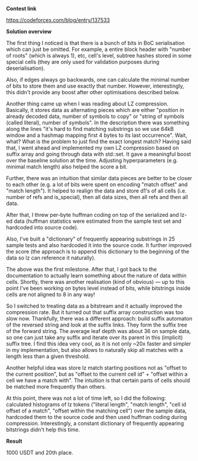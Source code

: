 **Contest link**

https://codeforces.com/blog/entry/137533

**Solution overview**

The first thing I noticed is that there is a bunch of bits in BoC serialisation which can just be omitted. For example, a entire block header with "number of roots" (which is always 1), etc, cell's level, subtree hashes stored in some special cells (they are only used for validation purposes during deserialisation).

Also, if edges always go backwards, one can calculate the minimal number of bits to store them and use exactly that number. However, interestingly, this didn't provide any boost after other optimisations described below.

Another thing came up when I was reading about LZ compression. Basically, it stores data as alternating pieces which are either "position in already decoded data, number of symbols to copy" or "string of symbols (called literal), number of symbols". In the description there was something along the lines "it's hard to find matching substrings so we use 64kB window and a hashmap mapping first 4 bytes to its last occurrence". Wait, what? What is the problem to just find the exact longest match? Having said that, I went ahead and implemented my own LZ compression based on suffix array and going through data with std::set. It gave a meaningful boost over the baseline solution at the time. Adjusting hyperparameters (e.g. minimal match length) also helped the score a bit.

Further, there was an intuition that similar data pieces are better to be closer to each other (e.g. a lot of bits were spent on encoding "match offset" and "match length"). It helped to realign the data and store d1's of all cells (i.e. number of refs and is_special), then all data sizes, then all refs and then all data.

After that, I threw per-byte huffman coding on top of the serialized and lz-ed data (huffman statistics were estimated from the sample test set and hardcoded into source code).

Also, I've built a "dictionary" of frequently appearing substrings in 25 sample tests and also hardcoded it into the source code. It further improved the score (the approach is to append this dictionary to the beginning of the data so lz can reference it naturally).

The above was the first milestone. After that, I got back to the documentation to actually learn something about the nature of data within cells. Shortly, there was another realisation (kind of obvious) — up to this point I've been working on bytes level instead of bits, while bitstrings inside cells are not aligned to 8 in any way!

So I switched to treating data as a bitstream and it actually improved the compression rate. But it turned out that suffix array construction was too slow now. Thankfully, there was a different approach: build suffix automaton of the reversed string and look at the suffix links. They form the suffix tree of the forward string. The average leaf depth was about 36 on sample data, so one can just take any suffix and iterate over its parent in this (implicit) suffix tree. I find this idea very cool, as it is not only ~20x faster and simpler in my implementation, but also allows to naturally skip all matches with a length less than a given threshold.

Another helpful idea was store lz match starting positions not as "offset to the current position", but as "offset to the current cell id" + "offset within a cell we have a match with". The intuition is that certain parts of cells should be matched more frequently than others.

At this point, there was not a lot of time left, so I did the following: calculated histograms of lz tokens ("literal length", "match length", "cell id offset of a match", "offset within the matching cell") over the sample data, hardcoded them to the source code and then used huffman coding during compression. Interestingly, a constant dictionary of frequently appearing bitstrings didn't help this time.

**Result**

1000 USDT and 20th place.
